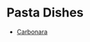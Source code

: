 # Pasta Dishes

<meta property="og:description" content="There's a lot more out there than just spaghetti with marinara.">

- [Carbonara](./carbonara.md)
